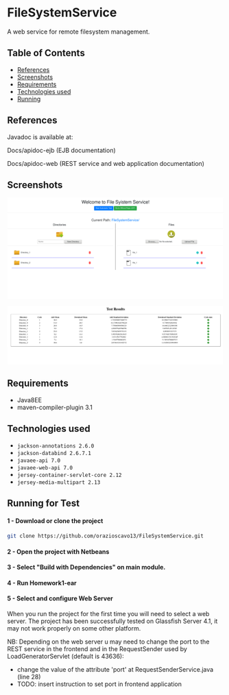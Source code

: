# FileSystemService
A web service for remote filesystem management.

## Table of Contents

- [References](#references)
- [Screenshots](#screenshots)
- [Requirements](#requirements)
- [Technologies used](#technologies-used)
- [Running](#running-for-test)



## References

Javadoc is available at:

Docs/apidoc-ejb (EJB documentation)

Docs/apidoc-web  (REST service and web application documentation)



## Screenshots
![screenshot](screenshots/1.png)


![screenshot](screenshots/2.png)



## Requirements

- Java8EE
- maven-compiler-plugin 3.1



## Technologies used

- `jackson-annotations 2.6.0`
- `jackson-databind 2.6.7.1`
- `javaee-api 7.0`
- `javaee-web-api 7.0`
- `jersey-container-servlet-core 2.12`
- `jersey-media-multipart 2.13`



## Running for Test

#### 1 - Download or clone the project
```bash
git clone https://github.com/orazioscavo13/FileSystemService.git
```

#### 2 - Open the project with Netbeans
#### 3 - Select "Build with Dependencies" on main module.
#### 4 - Run Homework1-ear


#### 5 - Select and configure Web Server
When you run the project for the first time you will need to select a web server. The project has been successfully tested on Glassfish Server 4.1, it may not work properly on some other platform.


NB: Depending on the web server u may need to change the port to the REST service in the frontend and in the RequestSender used by LoadGeneratorServlet (default is 43636):

- change the value of the attribute 'port' at RequestSenderService.java (line 28)
- TODO: insert instruction to set port in frontend application
